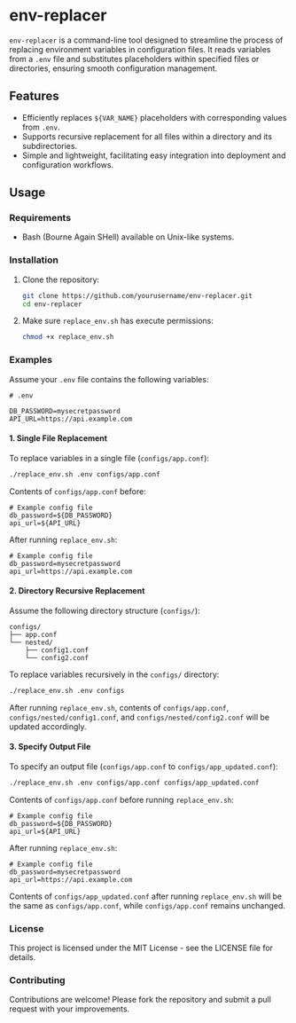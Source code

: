 # env-replacer

`env-replacer` is a command-line tool designed to streamline the process of replacing environment variables in configuration files. It reads variables from a `.env` file and substitutes placeholders within specified files or directories, ensuring smooth configuration management.

## Features

- Efficiently replaces `${VAR_NAME}` placeholders with corresponding values from `.env`.
- Supports recursive replacement for all files within a directory and its subdirectories.
- Simple and lightweight, facilitating easy integration into deployment and configuration workflows.

## Usage

### Requirements

- Bash (Bourne Again SHell) available on Unix-like systems.

### Installation

1. Clone the repository:

   ```bash
   git clone https://github.com/yourusername/env-replacer.git
   cd env-replacer
   ```

2. Make sure `replace_env.sh` has execute permissions:

   ```bash
   chmod +x replace_env.sh
   ```

### Examples

Assume your `.env` file contains the following variables:

```plaintext
# .env

DB_PASSWORD=mysecretpassword
API_URL=https://api.example.com
```

#### 1. Single File Replacement

To replace variables in a single file (`configs/app.conf`):

```bash
./replace_env.sh .env configs/app.conf
```

Contents of `configs/app.conf` before:

```plaintext
# Example config file
db_password=${DB_PASSWORD}
api_url=${API_URL}
```

After running `replace_env.sh`:

```plaintext
# Example config file
db_password=mysecretpassword
api_url=https://api.example.com
```

#### 2. Directory Recursive Replacement

Assume the following directory structure (`configs/`):

```
configs/
├── app.conf
└── nested/
    ├── config1.conf
    └── config2.conf
```

To replace variables recursively in the `configs/` directory:

```bash
./replace_env.sh .env configs
```

After running `replace_env.sh`, contents of `configs/app.conf`, `configs/nested/config1.conf`, and `configs/nested/config2.conf` will be updated accordingly.

#### 3. Specify Output File

To specify an output file (`configs/app.conf` to `configs/app_updated.conf`):

```bash
./replace_env.sh .env configs/app.conf configs/app_updated.conf
```

Contents of `configs/app.conf` before running `replace_env.sh`:

```plaintext
# Example config file
db_password=${DB_PASSWORD}
api_url=${API_URL}
```

After running `replace_env.sh`:

```plaintext
# Example config file
db_password=mysecretpassword
api_url=https://api.example.com
```

Contents of `configs/app_updated.conf` after running `replace_env.sh` will be the same as `configs/app.conf`, while `configs/app.conf` remains unchanged.

### License

This project is licensed under the MIT License - see the LICENSE file for details.

### Contributing

Contributions are welcome! Please fork the repository and submit a pull request with your improvements.
